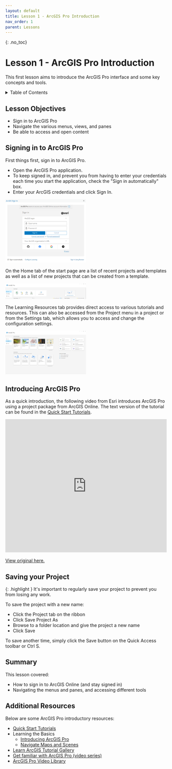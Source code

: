 ```yaml
---
layout: default
title: Lesson 1 - ArcGIS Pro Introduction
nav_order: 1
parent: Lessons
---
```

<!-- 
This page is an example lesson template.
Add, edit, or remove any content below for the workshop in question. -->

<!-- Putting a {: .no_toc} above a header removes it from the table of contents -->

{: .no_toc}  
# Lesson 1 - ArcGIS Pro Introduction

This first lesson aims to introduce the ArcGIS Pro interface and some key concepts and tools.

<!-- This is your table of contents. You don't need to touch it, it automatically creates it when you add or remove headers. If you do not want a header to be included, put {: .no_toc } above the header line, as you can see above with Lesson 1 - Lesson Name. Make sure that there's also an empty line above {: .no_toc }... Markdown is picky about this :( -->
<details markdown="block" class="toc">
  <summary>
    Table of Contents
  </summary>
  {: .text-delta }
- TOC
{:toc}
</details>

<!-- Here are your learning objectives. Just like in the introduction, but more specific for this lesson. -->
## Lesson Objectives
- Sign in to ArcGIS Pro
- Navigate the various menus, views, and panes
- Be able to access and open content

## Signing in to ArcGIS Pro
First things first, sign in to ArcGIS Pro.

- Open the ArcGIS Pro application.
- To keep signed in, and prevent you from having to enter your credentials each time you start the application, check the "Sign in automatically" box.
- Enter your ArcGIS credentials and click Sign In.
  
<img src="img/Signing_In.PNG" alt="ArcGIS pro sign in window" width="50%">

On the Home tab of the start page are a list of recent projects and templates as well as a list of new projects that can be created from a template.

<img src="img/Start_Page.PNG" alt="ArcGIS pro start page" width="50%">

The Learning Resources tab provides direct access to various tutorials and resources. This can also be accessed from the Project menu in a project or from the Settings tab, which allows you to access and change the configuration settings.

<img src="img/Learning_Resources.PNG" alt="ArcGIS pro start page" width="50%">

<!-- A video for your lesson (if applicable) -->
## Introducing ArcGIS Pro
As a quick introduction, the following video from Esri introduces ArcGIS Pro using a project package from ArcGIS Online.
The text version of the tutorial can be found in the [Quick Start Tutorials](https://pro.arcgis.com/en/pro-app/latest/get-started/introducing-arcgis-pro.htm).

<!-- Place iframe of video here -->
<iframe width="100%" height="416" allowfullscreen frameborder=0 src="https://mediaspace.esri.com/embed/secure/iframe/entryId/1_22wi7jam/uiConfId/49806163/pbc/238049152/st/0" title="Introducing ArcGIS Pro"></iframe>

[View original here.](https://mediaspace.esri.com/media/t/1_22wi7jam)

<!-- Text content format for your lessons if you don't want to rely on videos, or want to provide another format of learning consumption. -->

## Saving your Project

{: .highlight }
It's important to regularly save your project to prevent you from losing any work. 

To save the project with a new name:
- Click the Project tab on the ribbon
- Click Save Project As
- Browse to a folder location and give the project a new name
- Click Save

To save another time, simply click the Save button on the Quick Access toolbar or Ctrl S. 

<!-- Summarize your learning objectives here. It acts as a reminder to the learner about what they just learned, as well as a checklist for you to make sure you covered everything you wished to cover. -->
## Summary
This lesson covered: 

- How to sign in to ArcGIS Online (and stay signed in)
- Navigating the menus and panes, and accessing different tools

<!-- You can add your additional resources for a specific lesson here, however there is also an additional resources page alongside the conclusion at the end of the workshop website. -->
## Additional Resources
Below are some ArcGIS Pro introductory resources:

- [Quick Start Tutorials](https://pro.arcgis.com/en/pro-app/latest/get-started/pro-quickstart-tutorials.htm)
- Learning the Basics
    - [Introducing ArcGIS Pro](https://pro.arcgis.com/en/pro-app/latest/get-started/introducing-arcgis-pro.htm)
    - [Navigate Maps and Scenes](https://pro.arcgis.com/en/pro-app/latest/get-started/navigate-your-data.htm)
 - [Learn ArcGIS Tutorial Gallery](https://learn.arcgis.com/en/gallery/)
 - [Get familiar with ArcGIS Pro (video series)](https://learn.arcgis.com/en/paths/get-familiar-with-arcgis-pro/)
 - [ArcGIS Pro Video Library](https://mediaspace.esri.com/channel/ArcGIS+Pro/238049152)

